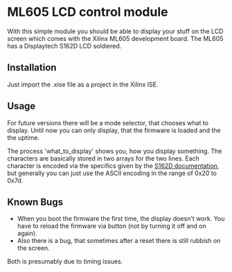 ML605 LCD control module
========================

With this simple module you should be able to display your stuff on the LCD screen which comes with the Xilinx ML605 development board. The ML605 has a Displaytech S162D LCD soldiered.

Installation
------------

Just import the .xise file as a project in the Xilinx ISE.

Usage
-----

For future versions there will be a mode selector, that chooses what to display. Until now you can only display, that the firmware is loaded and the the uptime.

The process 'what_to_display' shows you, how you display something. The characters are basically stored in two arrays for the two lines. Each character is encoded via the specifics given by the [S162D documentation](http://www.displaytech-us.com/16x2-character-lcd-displays-d), but generally you can just use the ASCII encoding in the range of 0x20 to 0x7d.

Known Bugs
----------

* When you boot the firmware the first time, the display doesn't work. You have to reload the firmware via button (not by turning it off and on again).
* Also there is a bug, that sometimes after a reset there is still rubbish on the screen.

Both is presumably due to timing issues.